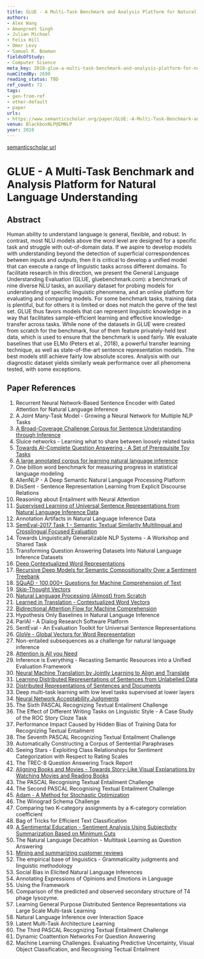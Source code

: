 ```yaml
---
title: GLUE - A Multi-Task Benchmark and Analysis Platform for Natural Language Understanding
authors:
- Alex Wang
- Amanpreet Singh
- Julian Michael
- Felix Hill
- Omer Levy
- Samuel R. Bowman
fieldsOfStudy:
- Computer Science
meta_key: 2018-glue-a-multi-task-benchmark-and-analysis-platform-for-natural-language-understanding
numCitedBy: 2690
reading_status: TBD
ref_count: 72
tags:
- gen-from-ref
- other-default
- paper
urls:
- https://www.semanticscholar.org/paper/GLUE:-A-Multi-Task-Benchmark-and-Analysis-Platform-Wang-Singh/93b8da28d006415866bf48f9a6e06b5242129195?sort=total-citations
venue: BlackboxNLP@EMNLP
year: 2018
---
```


[semanticscholar url](https://www.semanticscholar.org/paper/GLUE:-A-Multi-Task-Benchmark-and-Analysis-Platform-Wang-Singh/93b8da28d006415866bf48f9a6e06b5242129195?sort=total-citations)

# GLUE - A Multi-Task Benchmark and Analysis Platform for Natural Language Understanding

## Abstract

Human ability to understand language is general, flexible, and robust. In contrast, most NLU models above the word level are designed for a specific task and struggle with out-of-domain data. If we aspire to develop models with understanding beyond the detection of superficial correspondences between inputs and outputs, then it is critical to develop a unified model that can execute a range of linguistic tasks across different domains. To facilitate research in this direction, we present the General Language Understanding Evaluation (GLUE, gluebenchmark.com): a benchmark of nine diverse NLU tasks, an auxiliary dataset for probing models for understanding of specific linguistic phenomena, and an online platform for evaluating and comparing models. For some benchmark tasks, training data is plentiful, but for others it is limited or does not match the genre of the test set. GLUE thus favors models that can represent linguistic knowledge in a way that facilitates sample-efficient learning and effective knowledge-transfer across tasks. While none of the datasets in GLUE were created from scratch for the benchmark, four of them feature privately-held test data, which is used to ensure that the benchmark is used fairly. We evaluate baselines that use ELMo (Peters et al., 2018), a powerful transfer learning technique, as well as state-of-the-art sentence representation models. The best models still achieve fairly low absolute scores. Analysis with our diagnostic dataset yields similarly weak performance over all phenomena tested, with some exceptions.

## Paper References

1. Recurrent Neural Network-Based Sentence Encoder with Gated Attention for Natural Language Inference
2. A Joint Many-Task Model - Growing a Neural Network for Multiple NLP Tasks
3. [A Broad-Coverage Challenge Corpus for Sentence Understanding through Inference](2018-a-broad-coverage-challenge-corpus-for-sentence-understanding-through-inference)
4. Sluice networks - Learning what to share between loosely related tasks
5. [Towards AI-Complete Question Answering - A Set of Prerequisite Toy Tasks](2016-towards-ai-complete-question-answering-a-set-of-prerequisite-toy-tasks)
6. [A large annotated corpus for learning natural language inference](2015-a-large-annotated-corpus-for-learning-natural-language-inference)
7. One billion word benchmark for measuring progress in statistical language modeling
8. AllenNLP - A Deep Semantic Natural Language Processing Platform
9. DisSent - Sentence Representation Learning from Explicit Discourse Relations
10. Reasoning about Entailment with Neural Attention
11. [Supervised Learning of Universal Sentence Representations from Natural Language Inference Data](2017-supervised-learning-of-universal-sentence-representations-from-natural-language-inference-data)
12. Annotation Artifacts in Natural Language Inference Data
13. [SemEval-2017 Task 1 - Semantic Textual Similarity Multilingual and Crosslingual Focused Evaluation](2017-semeval-2017-task-1-semantic-textual-similarity-multilingual-and-crosslingual-focused-evaluation)
14. Towards Linguistically Generalizable NLP Systems - A Workshop and Shared Task
15. Transforming Question Answering Datasets Into Natural Language Inference Datasets
16. [Deep Contextualized Word Representations](2018-deep-contextualized-word-representations)
17. [Recursive Deep Models for Semantic Compositionality Over a Sentiment Treebank](2013-recursive-deep-models-for-semantic-compositionality-over-a-sentiment-treebank)
18. [SQuAD - 100,000+ Questions for Machine Comprehension of Text](2016-squad-100-000-questions-for-machine-comprehension-of-text)
19. [Skip-Thought Vectors](2015-skip-thought-vectors)
20. [Natural Language Processing (Almost) from Scratch](2011-natural-language-processing-almost-from-scratch)
21. [Learned in Translation - Contextualized Word Vectors](2017-learned-in-translation-contextualized-word-vectors)
22. [Bidirectional Attention Flow for Machine Comprehension](2017-bidirectional-attention-flow-for-machine-comprehension)
23. Hypothesis Only Baselines in Natural Language Inference
24. ParlAI - A Dialog Research Software Platform
25. SentEval - An Evaluation Toolkit for Universal Sentence Representations
26. [GloVe - Global Vectors for Word Representation](2014-glove-global-vectors-for-word-representation)
27. Non-entailed subsequences as a challenge for natural language inference
28. [Attention is All you Need](2017-transformer.md)
29. Inference is Everything - Recasting Semantic Resources into a Unified Evaluation Framework
30. [Neural Machine Translation by Jointly Learning to Align and Translate](2015-neural-machine-translation-by-jointly-learning-to-align-and-translate)
31. [Learning Distributed Representations of Sentences from Unlabelled Data](2016-learning-distributed-representations-of-sentences-from-unlabelled-data)
32. [Distributed Representations of Sentences and Documents](2014-distributed-representations-of-sentences-and-documents)
33. Deep multi-task learning with low level tasks supervised at lower layers
34. [Neural Network Acceptability Judgments](2019-neural-network-acceptability-judgments)
35. The Sixth PASCAL Recognizing Textual Entailment Challenge
36. The Effect of Different Writing Tasks on Linguistic Style - A Case Study of the ROC Story Cloze Task
37. Performance Impact Caused by Hidden Bias of Training Data for Recognizing Textual Entailment
38. The Seventh PASCAL Recognizing Textual Entailment Challenge
39. Automatically Constructing a Corpus of Sentential Paraphrases
40. Seeing Stars - Exploiting Class Relationships for Sentiment Categorization with Respect to Rating Scales
41. The TREC-8 Question Answering Track Report
42. [Aligning Books and Movies - Towards Story-Like Visual Explanations by Watching Movies and Reading Books](2015-aligning-books-and-movies-towards-story-like-visual-explanations-by-watching-movies-and-reading-books)
43. The PASCAL Recognising Textual Entailment Challenge
44. The Second PASCAL Recognising Textual Entailment Challenge
45. [Adam - A Method for Stochastic Optimization](2015-adam-a-method-for-stochastic-optimization)
46. The Winograd Schema Challenge
47. Comparing two K-category assignments by a K-category correlation coefficient
48. Bag of Tricks for Efficient Text Classification
49. [A Sentimental Education - Sentiment Analysis Using Subjectivity Summarization Based on Minimum Cuts](2004-a-sentimental-education-sentiment-analysis-using-subjectivity-summarization-based-on-minimum-cuts)
50. The Natural Language Decathlon - Multitask Learning as Question Answering
51. [Mining and summarizing customer reviews](2004-mining-and-summarizing-customer-reviews)
52. The empirical base of linguistics - Grammaticality judgments and linguistic methodology
53. Social Bias in Elicited Natural Language Inferences
54. Annotating Expressions of Opinions and Emotions in Language
55. Using the Framework
56. Comparison of the predicted and observed secondary structure of T4 phage lysozyme.
57. Learning General Purpose Distributed Sentence Representations via Large Scale Multi-task Learning
58. Natural Language Inference over Interaction Space
59. Latent Multi-Task Architecture Learning
60. The Third PASCAL Recognizing Textual Entailment Challenge
61. Dynamic Coattention Networks For Question Answering
62. Machine Learning Challenges. Evaluating Predictive Uncertainty, Visual Object Classification, and Recognising Tectual Entailment
